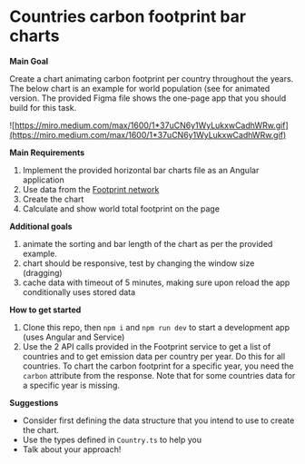 # Countries carbon footprint bar charts

**Main Goal**

Create a chart animating carbon footprint per country throughout the years. The below chart is an example for world population (see for animated version. The provided Figma file shows the one-page app that you should build for this task.

![https://miro.medium.com/max/1600/1*37uCN6y1WyLukxwCadhWRw.gif](https://miro.medium.com/max/1600/1*37uCN6y1WyLukxwCadhWRw.gif)

**Main Requirements**

1. Implement the provided horizontal bar charts file as an Angular application
2. Use data from the [Footprint network](https://data.footprintnetwork.org/#/api)
3. Create the chart
4. Calculate and show world total footprint on the page

**Additional goals**

1. animate the sorting and bar length of the chart as per the provided example.
2. chart should be responsive, test by changing the window size (dragging)
3. cache data with timeout of 5 minutes, making sure upon reload the app conditionally uses stored data

**How to get started**

1. Clone this repo, then `npm i` and `npm run dev` to start a development app (uses Angular and Service)
2. Use the 2 API calls provided in the Footprint service to get a list of countries and to get emission data per country per year. Do this for all countries. To chart the carbon footprint for a specific year, you need the `carbon` attribute from the response. Note that for some countries data for a specific year is missing.

**Suggestions**

- Consider first defining the data structure that you intend to use to create the chart.
- Use the types defined in `Country.ts` to help you
- Talk about your approach!
